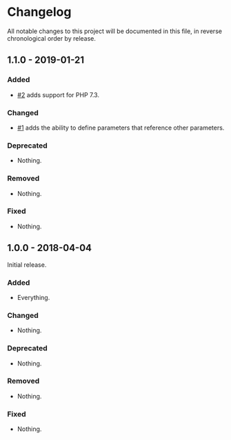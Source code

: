 # Changelog

All notable changes to this project will be documented in this file, in reverse chronological order by release.

## 1.1.0 - 2019-01-21

### Added

- [#2](https://github.com/zendframework/zend-config-aggregator-parameters/pull/2) adds support for PHP 7.3.

### Changed

- [#1](https://github.com/zendframework/zend-config-aggregator-parameters/pull/1) adds the ability to define parameters that reference other parameters.

### Deprecated

- Nothing.

### Removed

- Nothing.

### Fixed

- Nothing.

## 1.0.0 - 2018-04-04

Initial release.

### Added

- Everything.

### Changed

- Nothing.

### Deprecated

- Nothing.

### Removed

- Nothing.

### Fixed

- Nothing.

